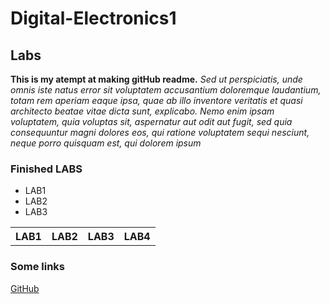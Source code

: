 # Digital-Electronics1

## Labs

<b>This is my atempt at making gitHub readme.</b>
<i> Sed ut perspiciatis, unde omnis iste natus error sit voluptatem accusantium doloremque laudantium, totam rem aperiam eaque ipsa, quae ab illo inventore veritatis et quasi architecto beatae vitae dicta sunt, explicabo. Nemo enim ipsam voluptatem, quia voluptas sit, aspernatur aut odit aut fugit, sed quia consequuntur magni dolores eos, qui ratione voluptatem sequi nesciunt, neque porro quisquam est, qui dolorem ipsum</i>

### Finished LABS
* LAB1
* LAB2
* LAB3

<table>
  
  <th>LAB1</th>
  <th>LAB2</th>
  <th>LAB3</th>
  <th>LAB4</th>
</table>


### Some links
[GitHub](http://github.com)

```vhdl
```
